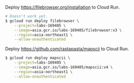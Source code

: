 Deploy https://filebrowser.org/installation to Cloud Run.

``` sh
# Doesn't work yet.
$ gcloud run deploy filebrowser \
    --project=labs-169405 \
    --image=asia.gcr.io/labs-169405/filebrowser:v3 \
    --region=asia-northeast1 \
    --allow-unauthenticated
```

Deploy https://github.com/rastapasta/mapscii to Cloud Run.

``` sh
$ gcloud run deploy mapscii \
    --project=labs-169405 \
    --image=asia.gcr.io/labs-169405/mapscii:v4 \
    --region=asia-northeast1 \
    --allow-unauthenticated
```
